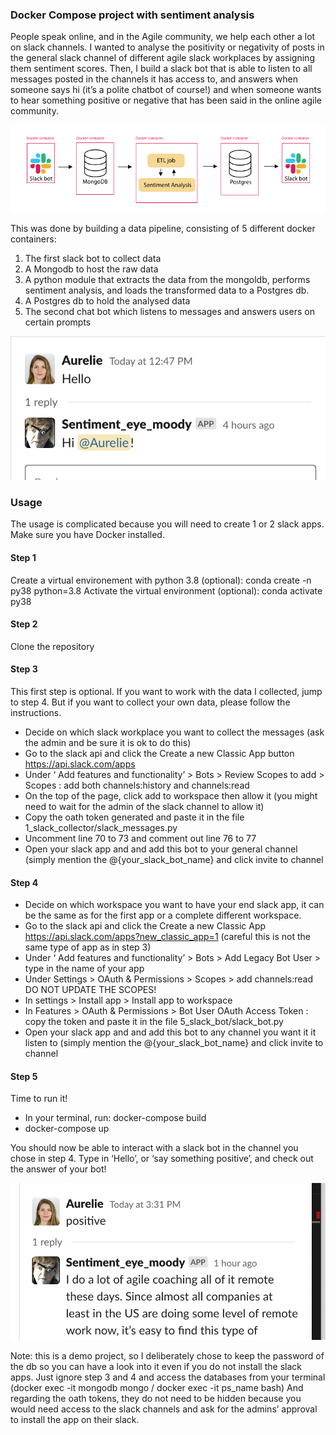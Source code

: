 ### Docker Compose project with sentiment analysis 

People speak online, and in the Agile community, we help each other a lot on slack channels. I wanted to analyse the positivity or negativity of posts in the general slack channel of different agile slack workplaces by assigning them sentiment scores. 
Then, I build a slack bot that is able to listen to all messages posted in the channels it has access to, and answers when someone says hi (it’s a polite chatbot of course!) and when someone wants to hear something positive or negative that has been said in the online agile community.

![visualization](./images/data_pipeline.png)


This was done by building a data pipeline, consisting of 5 different docker containers:
1) The first slack bot to collect data
2) A Mongodb to host the raw data
3) A python module that extracts the data from the mongoldb, performs sentiment analysis, and loads the transformed data to a Postgres db. 
4) A Postgres db to hold the analysed data
5) The second chat bot which listens to messages and answers users on certain prompts

![visualization](./images/hi.png) 

### Usage 
The usage is complicated because you will need to create 1 or 2 slack apps. Make sure you have Docker installed.

#### Step 1
Create a virtual environement with python 3.8 (optional): conda create -n py38 python=3.8 
Activate the virtual environment (optional): conda activate py38

#### Step 2
Clone the repository

#### Step 3
This first step is optional. If you want to work with the data I collected, jump to step 4. But if you want to collect your own data, please follow the instructions.
- Decide on which slack workplace you want to collect the messages (ask the admin and be sure it is ok to do this)
- Go to the slack api and click the Create a new Classic App button https://api.slack.com/apps
- Under ‘ Add features and functionality’  > Bots > Review Scopes to add > Scopes : add both channels:history and channels:read
- On the top of the page, click add to workspace then allow it (you might need to wait for the admin of the slack channel to allow it) 
- Copy the oath token generated and paste it in the file 1_slack_collector/slack_messages.py
- Uncomment line 70 to 73 and comment out line 76 to 77
- Open your slack app and and add this bot to your general channel (simply mention the @{your_slack_bot_name}  and click invite to channel 

#### Step 4
- Decide on which workspace you want to have your end slack app, it can be the same as for the first app or a complete different workspace. 
- Go to the slack api and click the Create a new Classic App  https://api.slack.com/apps?new_classic_app=1 (careful this is not the same type of app as in step 3)
- Under ‘ Add features and functionality’  > Bots > Add Legacy Bot User > type in the name of your app 
- Under Settings > OAuth & Permissions > Scopes > add channels:read
DO NOT UPDATE THE SCOPES! 
- In settings > Install app > Install app to workspace 
- In Features > OAuth & Permissions > Bot User OAuth Access Token : copy the token and paste it in the file 5_slack_bot/slack_bot.py
- Open your slack app and and add this bot to any channel you want it it listen to (simply mention the @{your_slack_bot_name}  and click invite to channel

#### Step 5
Time to run it! 
- In your terminal, run: docker-compose build 
- docker-compose up 

You should now be able to interact with a slack bot in the channel you chose in step 4. Type in ‘Hello’, or ‘say something positive’, and check out the answer of your bot! 

![visualization](./images/answer.png)

Note: this is a demo project, so I deliberately chose to keep the password of the db so you can have a look into it even if you do not install the slack apps. Just ignore step 3 and 4 and access the databases from your terminal (docker exec -it mongodb mongo / docker exec -it ps_name bash) 
And regarding the oath tokens, they do not need to be hidden because you would need access to the slack channels and ask for the admins’ approval to install the app on their slack. 

